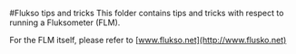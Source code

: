 #Flukso tips and tricks
This folder contains tips and tricks with respect to running a Fluksometer (FLM).

For the FLM itself, please refer to [www.flukso.net](http://www.flusko.net)
